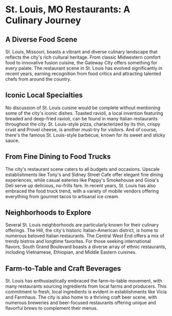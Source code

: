 # St. Louis, MO Restaurants: A Culinary Journey

## A Diverse Food Scene

St. Louis, Missouri, boasts a vibrant and diverse culinary landscape that reflects the city's rich cultural heritage. From classic Midwestern comfort food to innovative fusion cuisine, the Gateway City offers something for every palate. The restaurant scene in St. Louis has evolved significantly in recent years, earning recognition from food critics and attracting talented chefs from around the country.

## Iconic Local Specialties

No discussion of St. Louis cuisine would be complete without mentioning some of the city's iconic dishes. Toasted ravioli, a local invention featuring breaded and deep-fried ravioli, can be found in many Italian restaurants throughout the city. St. Louis-style pizza, characterized by its thin, crispy crust and Provel cheese, is another must-try for visitors. And of course, there's the famous St. Louis-style barbecue, known for its sweet and sticky sauce.

## From Fine Dining to Food Trucks

The city's restaurant scene caters to all budgets and occasions. Upscale establishments like Tony's and Sidney Street Cafe offer elegant fine dining experiences, while casual eateries like Pappy's Smokehouse and Gioia's Deli serve up delicious, no-frills fare. In recent years, St. Louis has also embraced the food truck trend, with a variety of mobile vendors offering everything from gourmet tacos to artisanal ice cream.

## Neighborhoods to Explore

Several St. Louis neighborhoods are particularly known for their culinary offerings. The Hill, the city's historic Italian-American district, is home to numerous beloved Italian restaurants. The Central West End offers a mix of trendy bistros and longtime favorites. For those seeking international flavors, South Grand Boulevard boasts a diverse array of ethnic restaurants, including Vietnamese, Ethiopian, and Middle Eastern cuisines.

## Farm-to-Table and Craft Beverages

St. Louis has enthusiastically embraced the farm-to-table movement, with many restaurants sourcing ingredients from local farms and producers. This commitment to fresh, local ingredients is evident in establishments like Vicia and Farmhaus. The city is also home to a thriving craft beer scene, with numerous breweries and beer-focused restaurants offering unique and flavorful brews to complement their menus.
